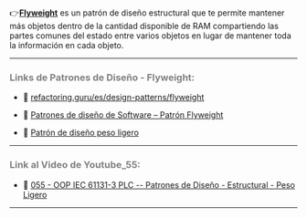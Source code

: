 👉[**Flyweight**](https://refactoring.guru/es/design-patterns/flyweight) es un patrón de diseño estructural que te permite mantener más objetos dentro de la cantidad disponible de RAM compartiendo las partes comunes del estado entre varios objetos en lugar de mantener toda la información en cada objeto.
*** 
### <span style="color:grey">Links de Patrones de Diseño - Flyweight:</span>

- 🔗 [refactoring.guru/es/design-patterns/flyweight](https://refactoring.guru/es/design-patterns/flyweight)

- 🔗 [Patrones de diseño de Software – Patrón Flyweight](https://www.youtube.com/watch?v=C5iALqPzx0c)

- 🔗 [Patrón de diseño peso ligero](https://www.youtube.com/watch?v=FA_pGeupV0w)

***
### <span style="color:grey">Link al Video de Youtube_55:</span>
- 🔗 [055 - OOP IEC 61131-3 PLC -- Patrones de Diseño - Estructural - Peso Ligero]()
***